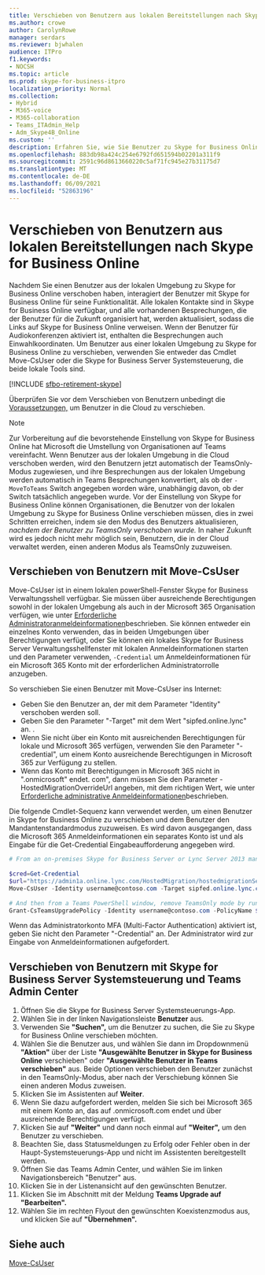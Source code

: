 ```yaml
---
title: Verschieben von Benutzern aus lokalen Bereitstellungen nach Skype for Business Online
ms.author: crowe
author: CarolynRowe
manager: serdars
ms.reviewer: bjwhalen
audience: ITPro
f1.keywords:
- NOCSH
ms.topic: article
ms.prod: skype-for-business-itpro
localization_priority: Normal
ms.collection:
- Hybrid
- M365-voice
- M365-collaboration
- Teams_ITAdmin_Help
- Adm_Skype4B_Online
ms.custom: ''
description: Erfahren Sie, wie Sie Benutzer zu Skype for Business Online verschieben.
ms.openlocfilehash: 883db98a424c254e6792fd651594b02201a311f9
ms.sourcegitcommit: 2591c96d8613660220c5af71fc945e27b31175d7
ms.translationtype: MT
ms.contentlocale: de-DE
ms.lasthandoff: 06/09/2021
ms.locfileid: "52863196"
---
```

# <a name="move-users-from-on-premises-to-skype-for-business-online"></a>Verschieben von Benutzern aus lokalen Bereitstellungen nach Skype for Business Online

Nachdem Sie einen Benutzer aus der lokalen Umgebung zu Skype for Business Online verschoben haben, interagiert der Benutzer mit Skype for Business Online für seine Funktionalität. Alle lokalen Kontakte sind in Skype for Business Online verfügbar, und alle vorhandenen Besprechungen, die der Benutzer für die Zukunft organisiert hat, werden aktualisiert, sodass die Links auf Skype for Business Online verweisen. Wenn der Benutzer für Audiokonferenzen aktiviert ist, enthalten die Besprechungen auch Einwahlkoordinaten.  Um Benutzer aus einer lokalen Umgebung zu Skype for Business Online zu verschieben, verwenden Sie entweder das Cmdlet Move-CsUser oder die Skype for Business Server Systemsteuerung, die beide lokale Tools sind. 

[!INCLUDE [sfbo-retirement-skype](../../Hub/includes/sfbo-retirement.md)]

Überprüfen Sie vor dem Verschieben von Benutzern unbedingt die [Voraussetzungen,](move-users-between-on-premises-and-cloud.md#prerequisites) um Benutzer in die Cloud zu verschieben.

> [!NOTE]
> Zur Vorbereitung auf die bevorstehende Einstellung von Skype for Business Online hat Microsoft die Umstellung von Organisationen auf Teams vereinfacht. Wenn Benutzer aus der lokalen Umgebung in die Cloud verschoben werden, wird den Benutzern jetzt automatisch der TeamsOnly-Modus zugewiesen, und ihre Besprechungen aus der lokalen Umgebung werden automatisch in Teams Besprechungen konvertiert, als ob der `-MoveToTeams` Switch angegeben worden wäre, unabhängig davon, ob der Switch tatsächlich angegeben wurde.  Vor der Einstellung von Skype for Business Online können Organisationen, die Benutzer von der lokalen Umgebung zu Skype for Business Online verschieben müssen, dies in zwei Schritten erreichen, indem sie den Modus des Benutzers aktualisieren, *nachdem der Benutzer zu TeamsOnly verschoben wurde.* In naher Zukunft wird es jedoch nicht mehr möglich sein, Benutzern, die in der Cloud verwaltet werden, einen anderen Modus als TeamsOnly zuzuweisen.  
 
## <a name="move-users-with-move-csuser"></a>Verschieben von Benutzern mit Move-CsUser 

Move-CsUser ist in einem lokalen powerShell-Fenster Skype for Business Verwaltungsshell verfügbar. Sie müssen über ausreichende Berechtigungen sowohl in der lokalen Umgebung als auch in der Microsoft 365 Organisation verfügen, wie unter [Erforderliche Administratoranmeldeinformationen](move-users-between-on-premises-and-cloud.md#required-administrative-credentials)beschrieben. Sie können entweder ein einzelnes Konto verwenden, das in beiden Umgebungen über Berechtigungen verfügt, oder Sie können ein lokales Skype for Business Server Verwaltungsshellfenster mit lokalen Anmeldeinformationen starten und den Parameter verwenden, `-Credential` um Anmeldeinformationen für ein Microsoft 365 Konto mit der erforderlichen Administratorrolle anzugeben.

So verschieben Sie einen Benutzer mit Move-CsUser ins Internet:

- Geben Sie den Benutzer an, der mit dem Parameter "Identity" verschoben werden soll.
- Geben Sie den Parameter "-Target" mit dem Wert "sipfed.online.lync" an. <span> <span>.
- Wenn Sie nicht über ein Konto mit ausreichenden Berechtigungen für lokale und Microsoft 365 verfügen, verwenden Sie den Parameter "-credential", um einem Konto ausreichende Berechtigungen in Microsoft 365 zur Verfügung zu stellen.
- Wenn das Konto mit Berechtigungen in Microsoft 365 nicht in ".onmicrosoft" endet. <span> com", dann müssen Sie den Parameter -HostedMigrationOverrideUrl angeben, mit dem richtigen Wert, wie unter [Erforderliche administrative Anmeldeinformationen](move-users-between-on-premises-and-cloud.md#required-administrative-credentials)beschrieben.

Die folgende Cmdlet-Sequenz kann verwendet werden, um einen Benutzer in Skype for Business Online zu verschieben und dem Benutzer den Mandantenstandardmodus zuzuweisen. Es wird davon ausgegangen, dass die Microsoft 365 Anmeldeinformationen ein separates Konto ist und als Eingabe für die Get-Credential Eingabeaufforderung angegeben wird.

```PowerShell
# From an on-premises Skype for Business Server or Lync Server 2013 management shell window, run:
 
$cred=Get-Credential
$url="https://admin1a.online.lync.com/HostedMigration/hostedmigrationService.svc"
Move-CsUser -Identity username@contoso.com -Target sipfed.online.lync.com -Credential $cred -HostedMigrationOverrideUrl $url
 
# And then from a Teams PowerShell window, remove TeamsOnly mode by running: 
Grant-CsTeamsUpgradePolicy -Identity username@contoso.com -PolicyName $null
```

Wenn das Administratorkonto MFA (Multi-Factor Authentication) aktiviert ist, geben Sie nicht den Parameter "-Credential" an. Der Administrator wird zur Eingabe von Anmeldeinformationen aufgefordert.

## <a name="move-users-with-skype-for-business-server-control-panel-and-teams-admin-center"></a>Verschieben von Benutzern mit Skype for Business Server Systemsteuerung und Teams Admin Center

1. Öffnen Sie die Skype for Business Server Systemsteuerungs-App.
2. Wählen Sie in der linken Navigationsleiste **Benutzer** aus.
3. Verwenden Sie **"Suchen",** um die Benutzer zu suchen, die Sie zu Skype for Business Online verschieben möchten.
4. Wählen Sie die Benutzer aus, und wählen Sie dann im Dropdownmenü **"Aktion"** über der Liste **"Ausgewählte Benutzer in Skype for Business Online** verschieben" oder **"Ausgewählte Benutzer in Teams verschieben"** aus. Beide Optionen verschieben den Benutzer zunächst in den TeamsOnly-Modus, aber nach der Verschiebung können Sie einen anderen Modus zuweisen. 
5. Klicken Sie im Assistenten auf **Weiter**.
6. Wenn Sie dazu aufgefordert werden, melden Sie sich bei Microsoft 365 mit einem Konto an, das auf .onmicrosoft.com endet und über ausreichende Berechtigungen verfügt.
7. Klicken Sie auf **"Weiter"** und dann noch einmal auf **"Weiter",** um den Benutzer zu verschieben.
8. Beachten Sie, dass Statusmeldungen zu Erfolg oder Fehler oben in der Haupt-Systemsteuerungs-App und nicht im Assistenten bereitgestellt werden.
9. Öffnen Sie das Teams Admin Center, und wählen Sie im linken Navigationsbereich "Benutzer" aus. 
10. Klicken Sie in der Listenansicht auf den gewünschten Benutzer. 
11. Klicken Sie im Abschnitt mit der Meldung **Teams Upgrade auf** **"Bearbeiten".**
12. Wählen Sie im rechten Flyout den gewünschten Koexistenzmodus aus, und klicken Sie auf **"Übernehmen".**
 

## <a name="see-also"></a>Siehe auch

[Move-CsUser](/powershell/module/skype/move-csuser)
